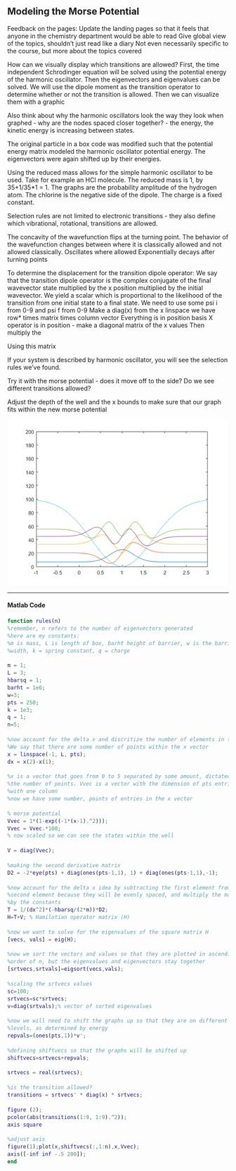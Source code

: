 ## Modeling the Morse Potential  
Feedback on the pages: 
Update the landing pages so that it feels that anyone in the chemistry department would be able to read
Give global view of the topics, shouldn’t just read like a diary
Not even necessarily specific to the course, but more about the topics covered 
  
How can we visually display which transitions are allowed? 
First, the time independent Schrodinger equation will be solved using the potential energy of the harmonic oscillator. Then the eigenvectors and eigenvalues can be solved. 
We will use the dipole moment as the transition operator to determine whether or not the transition is allowed. 
Then we can visualize them with a graphic 

Also think about why the harmonic oscillators look the way they look when graphed - why are the nodes spaced closer together? - the energy, the kinetic energy is increasing between states. 

The original particle in a box code was modified such that the potential energy matrix modeled the harmonic oscillator potential energy. The eigenvectors were again shifted up by their energies. 


Using the reduced mass allows for the simple harmonic oscillator to be used. Take for example an HCl molecule. The reduced mass is 1, by 35+1/35*1 = 1. The graphs are the probability amplitude of the hydrogen atom. The chlorine is the negative side of the dipole. The charge is a fixed constant. 




Selection rules are not limited to electronic transitions - they also define which vibrational, rotational, transitions are allowed. 

The concavity of the wavefunction flips at the turning point. The behavior of the wavefunction changes between where it is classically allowed and not allowed classically. 
Oscillates where allowed
Exponentially decays after turning points


To determine the displacement for the transition dipole operator: 
We say that the transition dipole operator is the complex conjugate of the final wavevector state multiplied by the x position multiplied by the initial wavevector. 
We yield a scalar which is proportional to the likelihood of the transition from one initial state to a final state. 
We need to use some psi i from 0-9 and psi f from 0-9 
Make a diag(x) from the x linspace we have 
row* times matrix times column vector
Everything is in position basis 
X operator is in position - make a diagonal matrix of the x values
Then multiply the 

Using this matrix 

If your system is described by harmonic oscillator, you will see the selection rules we’ve found. 

Try it with the morse potential - does it move off to the side? Do we see different transitions allowed? 

Adjust the depth of the well and the x bounds to make sure that our graph fits within the new morse potential 

![Morse](/unshiftedmorse.png)

--------------
#### Matlab Code
```Matlab
function rules(n)
%remember, n refers to the number of eigenvectors generated
%here are my constants: 
%m is mass, L is length of box, barht height of barrier, w is the barrier
%width, k = spring constant, q = charge

m = 1;
L = 3;
hbarsq = 1; 
barht = 1e6;
w=3; 
pts = 250;
k = 1e3;
q = 1;
n=5;

%now account for the delta x and discritize the number of elements in the x vector 
%We say that there are some number of points within the x vector
x = linspace(-1, L, pts);
dx = x(2)-x(1);

%x is a vector that goes from 0 to 5 separated by some amount, dictated by
%the number of points. Vvec is a vector with the dimension of pts entries
%with one column
%now we have some number, points of entries in the x vector

% morse potential 
Vvec = 1*(1-exp((-1*(x-1).^2)));
Vvec = Vvec.*100;
% now scaled so we can see the states within the well

V = diag(Vvec);

%making the second derivative matrix
D2 = -2*eye(pts) + diag(ones(pts-1,1), 1) + diag(ones(pts-1,1),-1);

%now account for the delta x idea by subtracting the first element from the
%second element because they will be evenly spaced, and multiply the matrix
%by the constants 
T = 1/(dx^2)*(-hbarsq/(2*m))*D2;
H=T+V; % Hamilotian operator matrix (H)

%now we want to solve for the eigenvalues of the square matrix H
[vecs, vals] = eig(H);

%now we sort the vectors and values so that they are plotted in ascending
%order of n, but the eigenvalues and eigenvectors stay together
[srtvecs,srtvals]=eigsort(vecs,vals); 

%scaling the srtvecs values
sc=100;
srtvecs=sc*srtvecs;
v=diag(srtvals);% vector of sorted eigenvalues

%now we will need to shift the graphs up so that they are on different
%levels, as determined by energy
repvals=(ones(pts,1))*v';

%defining shiftvecs so that the graphs will be shifted up
shiftvecs=srtvecs+repvals; 

srtvecs = real(srtvecs);

%is the transition allowed? 
transitions = srtvecs' * diag(x) * srtvecs;

figure (2); 
pcolor(abs(transitions(1:9, 1:9).^2));
axis square

%adjust axis 
figure(1);plot(x,shiftvecs(:,1:n),x,Vvec); 
axis([-inf inf -.5 200]); 
end
```

